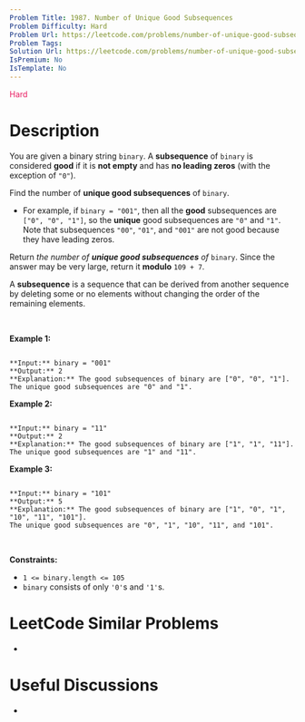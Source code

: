 ```yaml
---
Problem Title: 1987. Number of Unique Good Subsequences
Problem Difficulty: Hard
Problem Url: https://leetcode.com/problems/number-of-unique-good-subsequences/
Problem Tags: 
Solution Url: https://leetcode.com/problems/number-of-unique-good-subsequences/solution/
IsPremium: No
IsTemplate: No
---
```


<span style="color: rgb(233, 30, 99);">Hard</span>

# Description

You are given a binary string `binary`. A **subsequence** of `binary` is considered **good** if it is **not empty** and has **no leading zeros** (with the exception of `"0"`).


Find the number of **unique good subsequences** of `binary`.


* For example, if `binary = "001"`, then all the **good** subsequences are `["0", "0", "1"]`, so the **unique** good subsequences are `"0"` and `"1"`. Note that subsequences `"00"`, `"01"`, and `"001"` are not good because they have leading zeros.


Return *the number of **unique good subsequences** of* `binary`. Since the answer may be very large, return it **modulo** `109 + 7`.


A **subsequence** is a sequence that can be derived from another sequence by deleting some or no elements without changing the order of the remaining elements.


 


**Example 1:**



```

**Input:** binary = "001"
**Output:** 2
**Explanation:** The good subsequences of binary are ["0", "0", "1"].
The unique good subsequences are "0" and "1".

```

**Example 2:**



```

**Input:** binary = "11"
**Output:** 2
**Explanation:** The good subsequences of binary are ["1", "1", "11"].
The unique good subsequences are "1" and "11".
```

**Example 3:**



```

**Input:** binary = "101"
**Output:** 5
**Explanation:** The good subsequences of binary are ["1", "0", "1", "10", "11", "101"]. 
The unique good subsequences are "0", "1", "10", "11", and "101".

```

 


**Constraints:**


* `1 <= binary.length <= 105`
* `binary` consists of only `'0'`s and `'1'`s.




# LeetCode Similar Problems

- []()

# Useful Discussions

- []()
